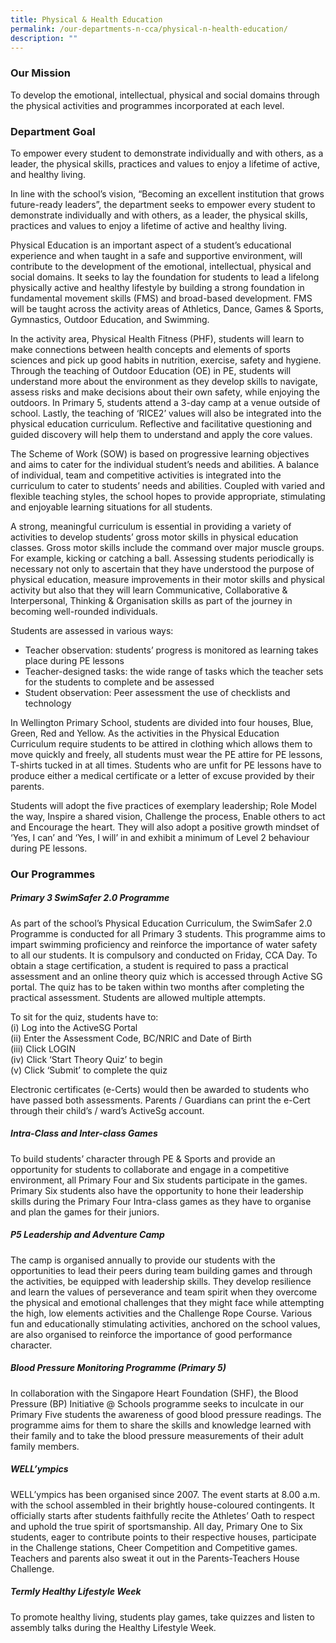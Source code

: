 ```yaml
---
title: Physical & Health Education
permalink: /our-departments-n-cca/physical-n-health-education/
description: ""
---
```

### Our Mission

To&nbsp;develop the emotional, intellectual, physical and social domains through the physical activities and programmes incorporated at each level.

### Department Goal

To&nbsp;empower every student to demonstrate individually and with others, as a leader, the physical skills, practices and values to enjoy a lifetime of active, and healthy living.

In line with the school’s vision, “Becoming an excellent institution that grows future-ready leaders”, the department seeks to empower every student to demonstrate individually and with others, as a leader, the physical skills, practices and values to enjoy a lifetime of active and healthy living.

Physical Education is an important aspect of a student’s educational experience and when taught in a safe and supportive environment, will contribute to the development of the emotional, intellectual, physical and social domains. It seeks to lay the foundation for students to lead a lifelong physically active and healthy lifestyle by building a strong foundation in fundamental movement skills (FMS) and broad-based development. FMS will be taught across the activity areas of Athletics, Dance, Games &amp; Sports, Gymnastics, Outdoor Education, and Swimming.  

In the activity area, Physical Health Fitness (PHF), students will learn to make connections between health concepts and elements of sports sciences and pick up good habits in nutrition, exercise, safety and hygiene. Through the teaching of Outdoor Education (OE) in PE, students will understand more about the environment as they develop skills to navigate, assess risks and make decisions about their own safety, while enjoying the outdoors. In Primary 5, students attend a 3-day camp at a venue outside of school. Lastly, the teaching of ‘RICE2’ values will also be integrated into the physical education curriculum. Reflective and facilitative questioning and guided discovery will help them to understand and apply the core values.

The Scheme of Work (SOW) is based on progressive learning objectives and aims to cater for the individual student’s needs and abilities. A balance of individual, team and competitive activities is integrated into the curriculum to cater to students’ needs and abilities. Coupled with varied and flexible teaching styles, the school hopes to provide appropriate, stimulating and enjoyable learning situations for all students.  

A strong, meaningful curriculum is essential in providing a variety of activities to develop students’ gross motor skills in physical education classes. Gross motor skills include the command over major muscle groups. For example, kicking or catching a ball. Assessing students periodically is necessary not only to ascertain that they have understood the purpose of physical education, measure improvements in their motor skills and physical activity but also that they will learn Communicative, Collaborative &amp; Interpersonal, Thinking &amp; Organisation skills as part of the journey in becoming well-rounded individuals.

Students are assessed in various ways:

* Teacher observation: students’ progress is monitored as learning takes place during PE lessons
* Teacher-designed tasks: the wide range of tasks which the teacher sets for the students to complete&nbsp;and be assessed&nbsp;
* Student observation: Peer assessment the use of checklists and technology

In Wellington Primary School, students are divided into four houses, Blue, Green, Red and Yellow. As the activities in the Physical Education Curriculum require students to be attired in clothing which allows them to move quickly and freely, all students must wear the PE attire for PE lessons, T-shirts tucked in at all times. Students who are unfit for PE lessons have to produce either a medical certificate or a letter of excuse provided by their parents.&nbsp;  

Students will adopt the five practices of exemplary leadership; Role Model the way, Inspire a shared vision, Challenge the process, Enable others to act and Encourage the heart. They will also adopt a positive growth mindset of ‘Yes, I can’ and ‘Yes, I will’ in and exhibit a minimum of Level 2 behaviour during PE lessons.

### Our Programmes

##### Primary 3 SwimSafer 2.0 Programme

As part of the school’s Physical Education Curriculum, the SwimSafer 2.0 Programme is conducted for all Primary 3 students. This programme aims to impart swimming proficiency and reinforce the importance of water safety to all our students. It is compulsory and conducted on Friday, CCA Day. To obtain a stage certification, a student is required to pass a practical assessment and an&nbsp;online theory quiz which is accessed through Active SG portal. The quiz has to be taken within two months after completing the practical assessment. Students are allowed multiple attempts.&nbsp;

To sit for the quiz, students have to:&nbsp;<br>
(i) Log into the ActiveSG Portal&nbsp;<br>
(ii) Enter the Assessment Code, BC/NRIC and Date of Birth <br>
(iii) Click LOGIN <br>
(iv) Click ‘Start Theory Quiz’ to begin <br>
(v) Click ‘Submit’ to complete the quiz&nbsp;  

Electronic certificates (e-Certs) would then be awarded to students who have passed both assessments. Parents / Guardians can print the e-Cert through their child’s / ward’s ActiveSg account.  

##### Intra-Class and Inter-class Games

To build students’ character through PE &amp; Sports and provide an opportunity for students to collaborate and engage in a competitive environment, all Primary Four and Six students participate in the games. Primary Six students also have the opportunity to hone their leadership skills during the Primary Four Intra-class games as they have to organise and plan the games for their juniors.

##### P5 Leadership and Adventure Camp

The camp is organised annually to provide our students with the opportunities to lead their peers during team building games and through the activities, be equipped with leadership skills. They develop resilience and learn the values of perseverance and team spirit when they overcome the physical and emotional challenges that they might face while attempting the high, low elements activities and the Challenge Rope Course. Various fun and educationally stimulating activities, anchored on the school values, are also organised to reinforce the importance of good performance character.  
  
##### Blood Pressure Monitoring Programme (Primary 5)

In collaboration with the Singapore Heart Foundation (SHF), the Blood Pressure (BP) Initiative @ Schools programme seeks to inculcate in our Primary Five students the awareness of good blood pressure readings. The programme aims for them to share the skills and knowledge learned with their family and to take the blood pressure measurements of their adult family members.  

##### WELL’ympics

WELL’ympics has been organised since 2007. The event starts at 8.00 a.m. with the school assembled in their brightly house-coloured contingents. It officially starts after students faithfully recite the Athletes’ Oath to respect and uphold the true spirit of sportsmanship. All day, Primary One to Six students, eager to contribute points to their respective houses, participate in the Challenge stations, Cheer Competition and Competitive games. Teachers and parents also sweat it out in the Parents-Teachers House Challenge.  

##### Termly Healthy Lifestyle Week&nbsp;

To promote healthy living, students play games, take quizzes and listen to assembly talks during the Healthy Lifestyle Week.